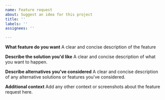```yaml
---
name: Feature request
about: Suggest an idea for this project
title: ''
labels: ''
assignees: ''

---
```


**What feature do you want**
A clear and concise description of the feature

**Describe the solution you'd like**
A clear and concise description of what you want to happen.

**Describe alternatives you've considered**
A clear and concise description of any alternative solutions or features you've considered.

**Additional context**
Add any other context or screenshots about the feature request here.
